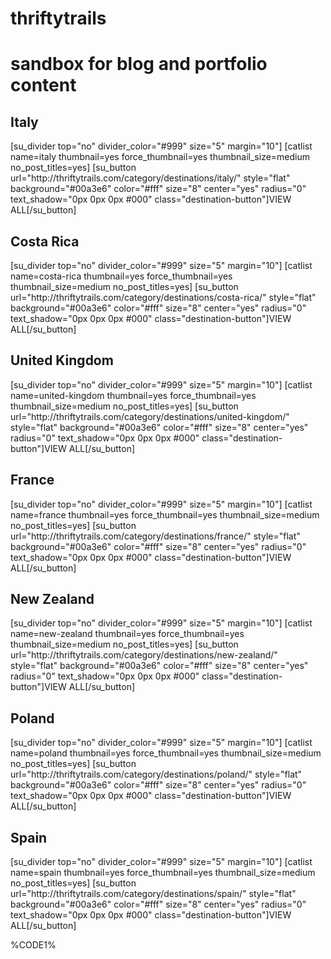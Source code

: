 # thriftytrails
# sandbox for blog and portfolio content

<h2>Italy</h2>
[su_divider top="no" divider_color="#999" size="5" margin="10"]
[catlist name=italy thumbnail=yes force_thumbnail=yes thumbnail_size=medium no_post_titles=yes]
[su_button url="http://thriftytrails.com/category/destinations/italy/" style="flat" background="#00a3e6" color="#fff" size="8" center="yes" radius="0" text_shadow="0px 0px 0px #000" class="destination-button"]VIEW ALL[/su_button]
<h2>Costa Rica</h2>
[su_divider top="no" divider_color="#999" size="5" margin="10"]
[catlist name=costa-rica thumbnail=yes force_thumbnail=yes thumbnail_size=medium no_post_titles=yes]
[su_button url="http://thriftytrails.com/category/destinations/costa-rica/" style="flat" background="#00a3e6" color="#fff" size="8" center="yes" radius="0" text_shadow="0px 0px 0px #000" class="destination-button"]VIEW ALL[/su_button]
<h2>United Kingdom</h2>
[su_divider top="no" divider_color="#999" size="5" margin="10"]
[catlist name=united-kingdom thumbnail=yes force_thumbnail=yes thumbnail_size=medium no_post_titles=yes]
[su_button url="http://thriftytrails.com/category/destinations/united-kingdom/" style="flat" background="#00a3e6" color="#fff" size="8" center="yes" radius="0" text_shadow="0px 0px 0px #000" class="destination-button"]VIEW ALL[/su_button]
<h2>France</h2>
[su_divider top="no" divider_color="#999" size="5" margin="10"]
[catlist name=france thumbnail=yes force_thumbnail=yes thumbnail_size=medium no_post_titles=yes]
[su_button url="http://thriftytrails.com/category/destinations/france/" style="flat" background="#00a3e6" color="#fff" size="8" center="yes" radius="0" text_shadow="0px 0px 0px #000" class="destination-button"]VIEW ALL[/su_button]
<h2>New Zealand</h2>
[su_divider top="no" divider_color="#999" size="5" margin="10"]
[catlist name=new-zealand thumbnail=yes force_thumbnail=yes thumbnail_size=medium no_post_titles=yes]
[su_button url="http://thriftytrails.com/category/destinations/new-zealand/" style="flat" background="#00a3e6" color="#fff" size="8" center="yes" radius="0" text_shadow="0px 0px 0px #000" class="destination-button"]VIEW ALL[/su_button]
<h2>Poland</h2>
[su_divider top="no" divider_color="#999" size="5" margin="10"]
[catlist name=poland thumbnail=yes force_thumbnail=yes thumbnail_size=medium no_post_titles=yes]
[su_button url="http://thriftytrails.com/category/destinations/poland/" style="flat" background="#00a3e6" color="#fff" size="8" center="yes" radius="0" text_shadow="0px 0px 0px #000" class="destination-button"]VIEW ALL[/su_button]
<h2>Spain</h2>
[su_divider top="no" divider_color="#999" size="5" margin="10"]
[catlist name=spain thumbnail=yes force_thumbnail=yes thumbnail_size=medium no_post_titles=yes]
[su_button url="http://thriftytrails.com/category/destinations/spain/" style="flat" background="#00a3e6" color="#fff" size="8" center="yes" radius="0" text_shadow="0px 0px 0px #000" class="destination-button"]VIEW ALL[/su_button]

%CODE1%
